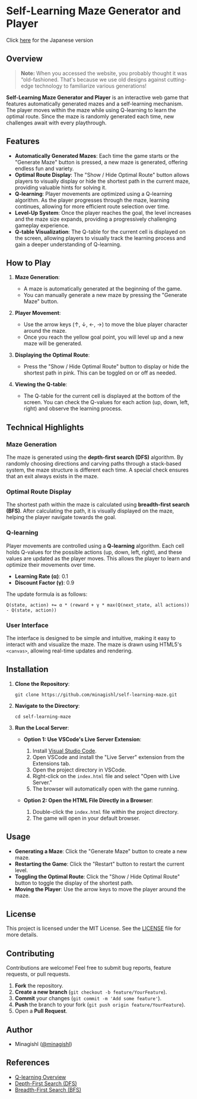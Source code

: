 # Self-Learning Maze Generator and Player

Click [here](https://gist.github.com/minagishl/881590a47d440cce01ed76bfbf45505d) for the Japanese version

<!-- Please note that this code was created out of curiosity and may not be similar to the actual Q learning. -->

## Overview

<!-- ↓ This may be because developers want to do the opposite for new and old -->

> **Note:** When you accessed the website, you probably thought it was “old-fashioned.
> That's because we use old designs against cutting-edge technology to familiarize various generations!

**Self-Learning Maze Generator and Player** is an interactive web game that features automatically generated mazes and a self-learning mechanism. The player moves within the maze while using Q-learning to learn the optimal route. Since the maze is randomly generated each time, new challenges await with every playthrough.

## Features

- **Automatically Generated Mazes**: Each time the game starts or the "Generate Maze" button is pressed, a new maze is generated, offering endless fun and variety.
- **Optimal Route Display**: The "Show / Hide Optimal Route" button allows players to visually display or hide the shortest path in the current maze, providing valuable hints for solving it.
- **Q-learning**: Player movements are optimized using a Q-learning algorithm. As the player progresses through the maze, learning continues, allowing for more efficient route selection over time.
- **Level-Up System**: Once the player reaches the goal, the level increases and the maze size expands, providing a progressively challenging gameplay experience.
- **Q-table Visualization**: The Q-table for the current cell is displayed on the screen, allowing players to visually track the learning process and gain a deeper understanding of Q-learning.

## How to Play

1. **Maze Generation**:

   - A maze is automatically generated at the beginning of the game.
   - You can manually generate a new maze by pressing the "Generate Maze" button.

2. **Player Movement**:

   - Use the arrow keys (↑, ↓, ←, →) to move the blue player character around the maze.
   - Once you reach the yellow goal point, you will level up and a new maze will be generated.

3. **Displaying the Optimal Route**:

   - Press the "Show / Hide Optimal Route" button to display or hide the shortest path in pink. This can be toggled on or off as needed.

4. **Viewing the Q-table**:
   - The Q-table for the current cell is displayed at the bottom of the screen. You can check the Q-values for each action (up, down, left, right) and observe the learning process.

## Technical Highlights

### Maze Generation

The maze is generated using the **depth-first search (DFS)** algorithm. By randomly choosing directions and carving paths through a stack-based system, the maze structure is different each time. A special check ensures that an exit always exists in the maze.

### Optimal Route Display

The shortest path within the maze is calculated using **breadth-first search (BFS)**. After calculating the path, it is visually displayed on the maze, helping the player navigate towards the goal.

### Q-learning

Player movements are controlled using a **Q-learning** algorithm. Each cell holds Q-values for the possible actions (up, down, left, right), and these values are updated as the player moves. This allows the player to learn and optimize their movements over time.

- **Learning Rate (α)**: 0.1
- **Discount Factor (γ)**: 0.9

The update formula is as follows:

```
Q(state, action) += α * (reward + γ * max(Q(next_state, all actions)) - Q(state, action))
```

### User Interface

The interface is designed to be simple and intuitive, making it easy to interact with and visualize the maze. The maze is drawn using HTML5's `<canvas>`, allowing real-time updates and rendering.

## Installation

1. **Clone the Repository**:
   ```
   git clone https://github.com/minagishl/self-learning-maze.git
   ```
2. **Navigate to the Directory**:
   ```
   cd self-learning-maze
   ```
3. **Run the Local Server**:

   - **Option 1: Use VSCode's Live Server Extension**:

     1. Install [Visual Studio Code](https://code.visualstudio.com/).
     2. Open VSCode and install the "Live Server" extension from the Extensions tab.
     3. Open the project directory in VSCode.
     4. Right-click on the `index.html` file and select "Open with Live Server."
     5. The browser will automatically open with the game running.

   - **Option 2: Open the HTML File Directly in a Browser**:

     1. Double-click the `index.html` file within the project directory.
     2. The game will open in your default browser.

## Usage

- **Generating a Maze**: Click the "Generate Maze" button to create a new maze.
- **Restarting the Game**: Click the "Restart" button to restart the current level.
- **Toggling the Optimal Route**: Click the "Show / Hide Optimal Route" button to toggle the display of the shortest path.
- **Moving the Player**: Use the arrow keys to move the player around the maze.

## License

This project is licensed under the MIT License. See the [LICENSE](LICENSE) file for more details.

## Contributing

Contributions are welcome! Feel free to submit bug reports, feature requests, or pull requests.

1. **Fork** the repository.
2. **Create a new branch** (`git checkout -b feature/YourFeature`).
3. **Commit** your changes (`git commit -m 'Add some feature'`).
4. **Push** the branch to your fork (`git push origin feature/YourFeature`).
5. Open a **Pull Request**.

## Author

- Minagishl ([@minagishl](https://github.com/minagishl))

## References

- [Q-learning Overview](https://en.wikipedia.org/wiki/Q-learning)
- [Depth-First Search (DFS)](https://en.wikipedia.org/wiki/Depth-first_search)
- [Breadth-First Search (BFS)](https://en.wikipedia.org/wiki/Breadth-first_search)

